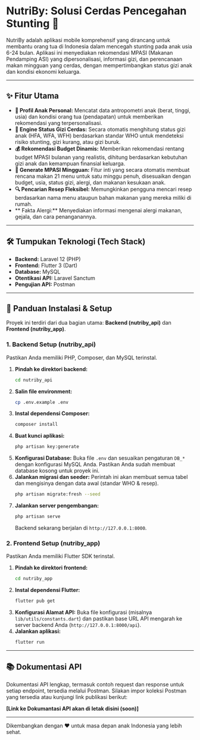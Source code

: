 # NutriBy: Solusi Cerdas Pencegahan Stunting 👶

NutriBy adalah aplikasi mobile komprehensif yang dirancang untuk membantu orang tua di Indonesia dalam mencegah stunting pada anak usia 6-24 bulan. Aplikasi ini menyediakan rekomendasi MPASI (Makanan Pendamping ASI) yang dipersonalisasi, informasi gizi, dan perencanaan makan mingguan yang cerdas, dengan mempertimbangkan status gizi anak dan kondisi ekonomi keluarga.

---

## ✨ Fitur Utama

- **👤 Profil Anak Personal:** Mencatat data antropometri anak (berat, tinggi, usia) dan kondisi orang tua (pendapatan) untuk memberikan rekomendasi yang terpersonalisasi.
- **🧠 Engine Status Gizi Cerdas:** Secara otomatis menghitung status gizi anak (HFA, WFA, WFH) berdasarkan standar WHO untuk mendeteksi risiko stunting, gizi kurang, atau gizi buruk.
- **💰 Rekomendasi Budget Dinamis:** Memberikan rekomendasi rentang budget MPASI bulanan yang realistis, dihitung berdasarkan kebutuhan gizi anak dan kemampuan finansial keluarga.
- **🍲 Generate MPASI Mingguan:** Fitur inti yang secara otomatis membuat rencana makan 21 menu untuk satu minggu penuh, disesuaikan dengan budget, usia, status gizi, alergi, dan makanan kesukaan anak.
- **🔍 Pencarian Resep Fleksibel:** Memungkinkan pengguna mencari resep berdasarkan nama menu ataupun bahan makanan yang mereka miliki di rumah.
- ** Fakta Alergi:** Menyediakan informasi mengenai alergi makanan, gejala, dan cara penanganannya.

---

## 🛠️ Tumpukan Teknologi (Tech Stack)

- **Backend:** Laravel 12 (PHP)
- **Frontend:** Flutter 3 (Dart)
- **Database:** MySQL
- **Otentikasi API:** Laravel Sanctum
- **Pengujian API:** Postman

---

## 🚀 Panduan Instalasi & Setup

Proyek ini terdiri dari dua bagian utama: **Backend (nutriby_api)** dan **Frontend (nutriby_app)**.

### 1. Backend Setup (nutriby_api)

Pastikan Anda memiliki PHP, Composer, dan MySQL terinstal.

1.  **Pindah ke direktori backend:**
    ```bash
    cd nutriby_api
    ```
2.  **Salin file environment:**
    ```bash
    cp .env.example .env
    ```
3.  **Instal dependensi Composer:**
    ```bash
    composer install
    ```
4.  **Buat kunci aplikasi:**
    ```bash
    php artisan key:generate
    ```
5.  **Konfigurasi Database:** Buka file `.env` dan sesuaikan pengaturan `DB_*` dengan konfigurasi MySQL Anda. Pastikan Anda sudah membuat database kosong untuk proyek ini.
6.  **Jalankan migrasi dan seeder:** Perintah ini akan membuat semua tabel dan mengisinya dengan data awal (standar WHO & resep).
    ```bash
    php artisan migrate:fresh --seed
    ```
7.  **Jalankan server pengembangan:**
    ```bash
    php artisan serve
    ```
    Backend sekarang berjalan di `http://127.0.0.1:8000`.

### 2. Frontend Setup (nutriby_app)

Pastikan Anda memiliki Flutter SDK terinstal.

1.  **Pindah ke direktori frontend:**
    ```bash
    cd nutriby_app
    ```
2.  **Instal dependensi Flutter:**
    ```bash
    flutter pub get
    ```
3.  **Konfigurasi Alamat API:** Buka file konfigurasi (misalnya `lib/utils/constants.dart`) dan pastikan base URL API mengarah ke server backend Anda (`http://127.0.0.1:8000/api`).
4.  **Jalankan aplikasi:**
    ```bash
    flutter run
    ```

---

## 📚 Dokumentasi API

Dokumentasi API lengkap, termasuk contoh request dan response untuk setiap endpoint, tersedia melalui Postman. Silakan impor koleksi Postman yang tersedia atau kunjungi link publikasi berikut:

**[Link ke Dokumantasi API akan di letak disini (soon)]**

---

Dikembangkan dengan ❤️ untuk masa depan anak Indonesia yang lebih sehat.